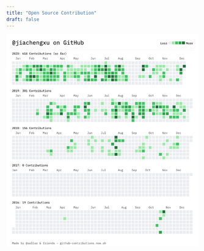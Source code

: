 ```yaml
---
title: "Open Source Contribution"
draft: false
---
```

![open source contributions on GitHub](github-contribution-chart.png "open source contributions on GitHub")